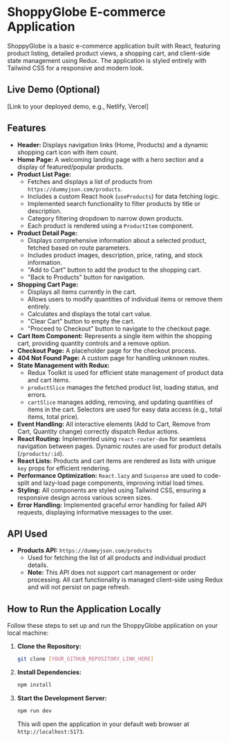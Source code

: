 # ShoppyGlobe E-commerce Application

ShoppyGlobe is a basic e-commerce application built with React, featuring product listing, detailed product views, a shopping cart, and client-side state management using Redux. The application is styled entirely with Tailwind CSS for a responsive and modern look.

## Live Demo (Optional)
[Link to your deployed demo, e.g., Netlify, Vercel]

## Features

* **Header:** Displays navigation links (Home, Products) and a dynamic shopping cart icon with item count.
* **Home Page:** A welcoming landing page with a hero section and a display of featured/popular products.
* **Product List Page:**
    * Fetches and displays a list of products from `https://dummyjson.com/products`.
    * Includes a custom React hook (`useProducts`) for data fetching logic.
    * Implemented search functionality to filter products by title or description.
    * Category filtering dropdown to narrow down products.
    * Each product is rendered using a `ProductItem` component.
* **Product Detail Page:**
    * Displays comprehensive information about a selected product, fetched based on route parameters.
    * Includes product images, description, price, rating, and stock information.
    * "Add to Cart" button to add the product to the shopping cart.
    * "Back to Products" button for navigation.
* **Shopping Cart Page:**
    * Displays all items currently in the cart.
    * Allows users to modify quantities of individual items or remove them entirely.
    * Calculates and displays the total cart value.
    * "Clear Cart" button to empty the cart.
    * "Proceed to Checkout" button to navigate to the checkout page.
* **Cart Item Component:** Represents a single item within the shopping cart, providing quantity controls and a remove option.
* **Checkout Page:** A placeholder page for the checkout process.
* **404 Not Found Page:** A custom page for handling unknown routes.
* **State Management with Redux:**
    * Redux Toolkit is used for efficient state management of product data and cart items.
    * `productSlice` manages the fetched product list, loading status, and errors.
    * `cartSlice` manages adding, removing, and updating quantities of items in the cart. Selectors are used for easy data access (e.g., total items, total price).
* **Event Handling:** All interactive elements (Add to Cart, Remove from Cart, Quantity change) correctly dispatch Redux actions.
* **React Routing:** Implemented using `react-router-dom` for seamless navigation between pages. Dynamic routes are used for product details (`/products/:id`).
* **React Lists:** Products and cart items are rendered as lists with unique `key` props for efficient rendering.
* **Performance Optimization:** `React.lazy` and `Suspense` are used to code-split and lazy-load page components, improving initial load times.
* **Styling:** All components are styled using Tailwind CSS, ensuring a responsive design across various screen sizes.
* **Error Handling:** Implemented graceful error handling for failed API requests, displaying informative messages to the user.

## API Used

* **Products API:** `https://dummyjson.com/products`
    * Used for fetching the list of all products and individual product details.
    * **Note:** This API does not support cart management or order processing. All cart functionality is managed client-side using Redux and will not persist on page refresh.

## How to Run the Application Locally

Follow these steps to set up and run the ShoppyGlobe application on your local machine:

1.  **Clone the Repository:**
    ```bash
    git clone [YOUR_GITHUB_REPOSITORY_LINK_HERE]
    ```

2.  **Install Dependencies:**
    ```bash
    npm install
    ```

3.  **Start the Development Server:**
    ```bash
    npm run dev

    ```

    This will open the application in your default web browser at `http://localhost:5173`.